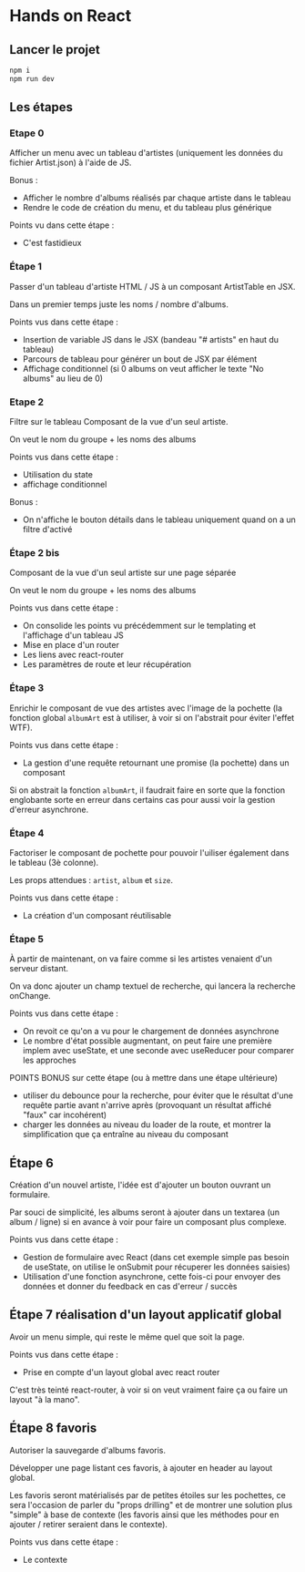 # Hands on React

## Lancer le projet

```sh
npm i
npm run dev
```

## Les étapes

### Etape 0

Afficher un menu avec un tableau d'artistes (uniquement les données du fichier Artist.json) à  l'aide de JS.

Bonus :

- Afficher le nombre d'albums réalisés par chaque artiste dans le tableau
- Rendre le code de création du menu, et du tableau plus générique

Points vu dans cette étape :

- C'est fastidieux


### Étape 1

Passer d'un tableau d'artiste HTML / JS à un composant ArtistTable en JSX.

Dans un premier temps juste les noms / nombre d'albums.

Points vus dans cette étape :

- Insertion de variable JS dans le JSX (bandeau "# artists" en haut du tableau)
- Parcours de tableau pour générer un bout de JSX par élément
- Affichage conditionnel (si 0 albums on veut afficher le texte "No albums" au lieu de 0)

### Etape 2

Filtre sur le tableau
Composant de la vue d'un seul artiste.

On veut le nom du groupe + les noms des albums

Points vus dans cette étape :

- Utilisation du state
- affichage conditionnel

Bonus :

- On n'affiche le bouton détails dans le tableau uniquement quand on a un filtre d'activé


### Étape 2 bis

Composant de la vue d'un seul artiste sur une page séparée

On veut le nom du groupe + les noms des albums

Points vus dans cette étape :

- On consolide les points vu précédemment sur le templating et l'affichage d'un tableau JS
- Mise en place d'un router
- Les liens avec react-router
- Les paramètres de route et leur récupération

### Étape 3

Enrichir le composant de vue des artistes avec l'image de la pochette (la fonction global `albumArt` est à utiliser, à voir si on l'abstrait pour éviter l'effet WTF).

Points vus dans cette étape :

- La gestion d'une requête retournant une promise (la pochette) dans un composant

Si on abstrait la fonction `albumArt`, il faudrait faire en sorte que la fonction englobante sorte en erreur dans certains cas pour aussi voir la gestion d'erreur asynchrone.

### Étape 4

Factoriser le composant de pochette pour pouvoir l'uiliser également dans le tableau (3è colonne).

Les props attendues : `artist`, `album` et `size`.

Points vus dans cette étape :

- La création d'un composant réutilisable

### Étape 5

À partir de maintenant, on va faire comme si les artistes venaient d'un serveur distant.

On va donc ajouter un champ textuel de recherche, qui lancera la recherche onChange.

Points vus dans cette étape :

- On revoit ce qu'on a vu pour le chargement de données asynchrone
- Le nombre d'état possible augmentant, on peut faire une première implem avec useState, et une seconde avec useReducer pour comparer les approches

POINTS BONUS sur cette étape (ou à mettre dans une étape ultérieure)

- utiliser du debounce pour la recherche, pour éviter que le résultat d'une requête partie avant n'arrive après (provoquant un résultat affiché "faux" car incohérent)
- charger les données au niveau du loader de la route, et montrer la simplification que ça entraîne au niveau du composant

## Étape 6

Création d'un nouvel artiste, l'idée est d'ajouter un bouton ouvrant un formulaire.

Par souci de simplicité, les albums seront à ajouter dans un textarea (un album / ligne) si en avance à voir pour faire un composant plus complexe.

Points vus dans cette étape :

- Gestion de formulaire avec React (dans cet exemple simple pas besoin de useState, on utilise le onSubmit pour récuperer les données saisies)
- Utilisation d'une fonction asynchrone, cette fois-ci pour envoyer des données et donner du feedback en cas d'erreur / succès

## Étape 7 réalisation d'un layout applicatif global

Avoir un menu simple, qui reste le même quel que soit la page.

Points vus dans cette étape :

- Prise en compte d'un layout global avec react router

C'est très teinté react-router, à voir si on veut vraiment faire ça ou faire un layout "à la mano".

## Étape 8 favoris

Autoriser la sauvegarde d'albums favoris.

Développer une page listant ces favoris, à ajouter en header au layout global.

Les favoris seront matérialisés par de petites étoiles sur les pochettes, ce sera l'occasion de parler du "props drilling" et de montrer une solution plus "simple" à base de contexte (les favoris ainsi que les méthodes pour en ajouter / retirer seraient dans le contexte).

Points vus dans cette étape :

- Le contexte
